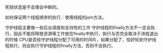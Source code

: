 死锁状态是不会理会中断的。

如何保证两个线程顺序的执行：使用线程的join方法。


守护线程主要做一些后台调度和支持性的工作
守护线程的finally方法不一定会执行，因此不能将释放资源等工作放在finally中执行，执行与否完全取决于进程退出的时候
CPU是否给守护线程分配了可用的时间片，如果分配了，恰好轮到守护线程执行，则会执行守护线程的finally方法，否则不会执行。
